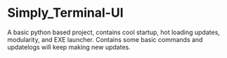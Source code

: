 # Simply_Terminal-UI
A basic python based project, contains cool startup, hot loading updates, modularity, and EXE launcher. Contains some basic commands and updatelogs will keep making new updates.
